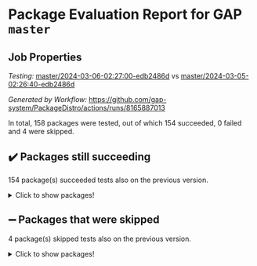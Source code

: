 # Package Evaluation Report for GAP `master`

## Job Properties

*Testing:* [master/2024-03-06-02:27:00-edb2486d](https://github.com/gap-system/PackageDistro/blob/data/reports/master/2024-03-06-02:27:00-edb2486d) vs [master/2024-03-05-02:26:40-edb2486d](https://github.com/gap-system/PackageDistro/blob/data/reports/master/2024-03-05-02:26:40-edb2486d)

*Generated by Workflow:* https://github.com/gap-system/PackageDistro/actions/runs/8165887013

In total, 158 packages were tested, out of which 154 succeeded, 0 failed and 4 were skipped.

## :heavy_check_mark: Packages still succeeding

154 package(s) succeeded tests also on the previous version.
<details><summary>Click to show packages!</summary>

- 4ti2interface 2023.02-04 [(success)](https://github.com/gap-system/PackageDistro/actions/runs/8165887013/job/22323923629)
- ace 5.6.2 [(success)](https://github.com/gap-system/PackageDistro/actions/runs/8165887013/job/22323923741)
- aclib 1.3.2 [(success)](https://github.com/gap-system/PackageDistro/actions/runs/8165887013/job/22323923867)
- agt 0.3.1 [(success)](https://github.com/gap-system/PackageDistro/actions/runs/8165887013/job/22323923961)
- alnuth 3.2.1 [(success)](https://github.com/gap-system/PackageDistro/actions/runs/8165887013/job/22323924073)
- anupq 3.3.0 [(success)](https://github.com/gap-system/PackageDistro/actions/runs/8165887013/job/22323924196)
- atlasrep 2.1.8 [(success)](https://github.com/gap-system/PackageDistro/actions/runs/8165887013/job/22323924327)
- autodoc 2023.06.19 [(success)](https://github.com/gap-system/PackageDistro/actions/runs/8165887013/job/22323924445)
- automata 1.15 [(success)](https://github.com/gap-system/PackageDistro/actions/runs/8165887013/job/22323926273)
- automgrp 1.3.2 [(success)](https://github.com/gap-system/PackageDistro/actions/runs/8165887013/job/22323926585)
- autpgrp 1.11 [(success)](https://github.com/gap-system/PackageDistro/actions/runs/8165887013/job/22323926785)
- cap 2024.02-05 [(success)](https://github.com/gap-system/PackageDistro/actions/runs/8165887013/job/22323928344)
- caratinterface 2.3.6 [(success)](https://github.com/gap-system/PackageDistro/actions/runs/8165887013/job/22323929102)
- cddinterface 2022.11.01 [(success)](https://github.com/gap-system/PackageDistro/actions/runs/8165887013/job/22323929251)
- circle 1.6.6 [(success)](https://github.com/gap-system/PackageDistro/actions/runs/8165887013/job/22323929370)
- classicpres 1.22 [(success)](https://github.com/gap-system/PackageDistro/actions/runs/8165887013/job/22323929531)
- cohomolo 1.6.11 [(success)](https://github.com/gap-system/PackageDistro/actions/runs/8165887013/job/22323929658)
- congruence 1.2.5 [(success)](https://github.com/gap-system/PackageDistro/actions/runs/8165887013/job/22323929779)
- corelg 1.56 [(success)](https://github.com/gap-system/PackageDistro/actions/runs/8165887013/job/22323929914)
- crime 1.6 [(success)](https://github.com/gap-system/PackageDistro/actions/runs/8165887013/job/22323930071)
- crisp 1.4.6 [(success)](https://github.com/gap-system/PackageDistro/actions/runs/8165887013/job/22323930235)
- crypting 0.10.4 [(success)](https://github.com/gap-system/PackageDistro/actions/runs/8165887013/job/22323930378)
- cryst 4.1.27 [(success)](https://github.com/gap-system/PackageDistro/actions/runs/8165887013/job/22323930508)
- crystcat 1.1.10 [(success)](https://github.com/gap-system/PackageDistro/actions/runs/8165887013/job/22323930615)
- ctbllib 1.3.7 [(success)](https://github.com/gap-system/PackageDistro/actions/runs/8165887013/job/22323930732)
- cubefree 1.19 [(success)](https://github.com/gap-system/PackageDistro/actions/runs/8165887013/job/22323930843)
- curlinterface 2.3.2 [(success)](https://github.com/gap-system/PackageDistro/actions/runs/8165887013/job/22323930987)
- cvec 2.8.1 [(success)](https://github.com/gap-system/PackageDistro/actions/runs/8165887013/job/22323931112)
- datastructures 0.3.0 [(success)](https://github.com/gap-system/PackageDistro/actions/runs/8165887013/job/22323931262)
- deepthought 1.0.6 [(success)](https://github.com/gap-system/PackageDistro/actions/runs/8165887013/job/22323931455)
- design 1.8 [(success)](https://github.com/gap-system/PackageDistro/actions/runs/8165887013/job/22323931585)
- difsets 2.3.1 [(success)](https://github.com/gap-system/PackageDistro/actions/runs/8165887013/job/22323931692)
- digraphs 1.7.1 [(success)](https://github.com/gap-system/PackageDistro/actions/runs/8165887013/job/22323931818)
- edim 1.3.8 [(success)](https://github.com/gap-system/PackageDistro/actions/runs/8165887013/job/22323931920)
- example 4.3.4 [(success)](https://github.com/gap-system/PackageDistro/actions/runs/8165887013/job/22323932054)
- examplesforhomalg 2023.10-01 [(success)](https://github.com/gap-system/PackageDistro/actions/runs/8165887013/job/22323932182)
- factint 1.6.3 [(success)](https://github.com/gap-system/PackageDistro/actions/runs/8165887013/job/22323932335)
- ferret 1.0.10 [(success)](https://github.com/gap-system/PackageDistro/actions/runs/8165887013/job/22323932462)
- fga 1.5.0 [(success)](https://github.com/gap-system/PackageDistro/actions/runs/8165887013/job/22323932600)
- fining 1.5.6 [(success)](https://github.com/gap-system/PackageDistro/actions/runs/8165887013/job/22323932726)
- float 1.0.4 [(success)](https://github.com/gap-system/PackageDistro/actions/runs/8165887013/job/22323932834)
- format 1.4.4 [(success)](https://github.com/gap-system/PackageDistro/actions/runs/8165887013/job/22323933000)
- forms 1.2.9 [(success)](https://github.com/gap-system/PackageDistro/actions/runs/8165887013/job/22323933134)
- fplsa 1.2.6 [(success)](https://github.com/gap-system/PackageDistro/actions/runs/8165887013/job/22323933271)
- fr 2.4.13 [(success)](https://github.com/gap-system/PackageDistro/actions/runs/8165887013/job/22323933410)
- francy 2.0.3 [(success)](https://github.com/gap-system/PackageDistro/actions/runs/8165887013/job/22323933571)
- fwtree 1.3 [(success)](https://github.com/gap-system/PackageDistro/actions/runs/8165887013/job/22323933733)
- gapdoc 1.6.7 [(success)](https://github.com/gap-system/PackageDistro/actions/runs/8165887013/job/22323933869)
- gauss 2023.02-04 [(success)](https://github.com/gap-system/PackageDistro/actions/runs/8165887013/job/22323934001)
- gaussforhomalg 2023.11-01 [(success)](https://github.com/gap-system/PackageDistro/actions/runs/8165887013/job/22323934139)
- gbnp 1.0.5 [(success)](https://github.com/gap-system/PackageDistro/actions/runs/8165887013/job/22323934244)
- generalizedmorphismsforcap 2024.01-01 [(success)](https://github.com/gap-system/PackageDistro/actions/runs/8165887013/job/22323934371)
- genss 1.6.8 [(success)](https://github.com/gap-system/PackageDistro/actions/runs/8165887013/job/22323934493)
- gradedmodules 2024.01-01 [(success)](https://github.com/gap-system/PackageDistro/actions/runs/8165887013/job/22323934594)
- gradedringforhomalg 2023.08-01 [(success)](https://github.com/gap-system/PackageDistro/actions/runs/8165887013/job/22323934704)
- grape 4.9.0 [(success)](https://github.com/gap-system/PackageDistro/actions/runs/8165887013/job/22323934844)
- groupoids 1.74 [(success)](https://github.com/gap-system/PackageDistro/actions/runs/8165887013/job/22323934967)
- grpconst 2.6.5 [(success)](https://github.com/gap-system/PackageDistro/actions/runs/8165887013/job/22323935094)
- guarana 0.96.3 [(success)](https://github.com/gap-system/PackageDistro/actions/runs/8165887013/job/22323935228)
- guava 3.18 [(success)](https://github.com/gap-system/PackageDistro/actions/runs/8165887013/job/22323935355)
- hap 1.62 [(success)](https://github.com/gap-system/PackageDistro/actions/runs/8165887013/job/22323935464)
- hapcryst 0.1.15 [(success)](https://github.com/gap-system/PackageDistro/actions/runs/8165887013/job/22323935572)
- hecke 1.5.3 [(success)](https://github.com/gap-system/PackageDistro/actions/runs/8165887013/job/22323935667)
- help 3.5 [(success)](https://github.com/gap-system/PackageDistro/actions/runs/8165887013/job/22323935816)
- homalg 2024.01-01 [(success)](https://github.com/gap-system/PackageDistro/actions/runs/8165887013/job/22323935939)
- homalgtocas 2023.11-01 [(success)](https://github.com/gap-system/PackageDistro/actions/runs/8165887013/job/22323936058)
- idrel 2.46 [(success)](https://github.com/gap-system/PackageDistro/actions/runs/8165887013/job/22323936185)
- images 1.3.2 [(success)](https://github.com/gap-system/PackageDistro/actions/runs/8165887013/job/22323936275)
- intpic 0.3.0 [(success)](https://github.com/gap-system/PackageDistro/actions/runs/8165887013/job/22323936405)
- io 4.8.2 [(success)](https://github.com/gap-system/PackageDistro/actions/runs/8165887013/job/22323936510)
- io_forhomalg 2023.02-04 [(success)](https://github.com/gap-system/PackageDistro/actions/runs/8165887013/job/22323936623)
- irredsol 1.4.4 [(success)](https://github.com/gap-system/PackageDistro/actions/runs/8165887013/job/22323936777)
- json 2.2.0 [(success)](https://github.com/gap-system/PackageDistro/actions/runs/8165887013/job/22323936898)
- jupyterkernel 1.5.0 [(success)](https://github.com/gap-system/PackageDistro/actions/runs/8165887013/job/22323937023)
- jupyterviz 1.5.6 [(success)](https://github.com/gap-system/PackageDistro/actions/runs/8165887013/job/22323937127)
- kan 1.37 [(success)](https://github.com/gap-system/PackageDistro/actions/runs/8165887013/job/22323937248)
- kbmag 1.5.11 [(success)](https://github.com/gap-system/PackageDistro/actions/runs/8165887013/job/22323937358)
- laguna 3.9.6 [(success)](https://github.com/gap-system/PackageDistro/actions/runs/8165887013/job/22323937469)
- liealgdb 2.2.1 [(success)](https://github.com/gap-system/PackageDistro/actions/runs/8165887013/job/22323937583)
- liepring 2.8 [(success)](https://github.com/gap-system/PackageDistro/actions/runs/8165887013/job/22323937704)
- liering 2.4.2 [(success)](https://github.com/gap-system/PackageDistro/actions/runs/8165887013/job/22323937817)
- linearalgebraforcap 2024.02-02 [(success)](https://github.com/gap-system/PackageDistro/actions/runs/8165887013/job/22323937934)
- localizeringforhomalg 2023.10-01 [(success)](https://github.com/gap-system/PackageDistro/actions/runs/8165887013/job/22323938073)
- loops 3.4.3 [(success)](https://github.com/gap-system/PackageDistro/actions/runs/8165887013/job/22323938190)
- lpres 1.0.3 [(success)](https://github.com/gap-system/PackageDistro/actions/runs/8165887013/job/22323938309)
- majoranaalgebras 1.5.1 [(success)](https://github.com/gap-system/PackageDistro/actions/runs/8165887013/job/22323938440)
- mapclass 1.4.6 [(success)](https://github.com/gap-system/PackageDistro/actions/runs/8165887013/job/22323938561)
- matgrp 0.70 [(success)](https://github.com/gap-system/PackageDistro/actions/runs/8165887013/job/22323938682)
- matricesforhomalg 2024.02-01 [(success)](https://github.com/gap-system/PackageDistro/actions/runs/8165887013/job/22323938800)
- modisom 2.5.4 [(success)](https://github.com/gap-system/PackageDistro/actions/runs/8165887013/job/22323938895)
- modulepresentationsforcap 2024.01-04 [(success)](https://github.com/gap-system/PackageDistro/actions/runs/8165887013/job/22323939044)
- modules 2024.01-01 [(success)](https://github.com/gap-system/PackageDistro/actions/runs/8165887013/job/22323939176)
- monoidalcategories 2024.02-04 [(success)](https://github.com/gap-system/PackageDistro/actions/runs/8165887013/job/22323939309)
- nconvex 2022.09-01 [(success)](https://github.com/gap-system/PackageDistro/actions/runs/8165887013/job/22323939450)
- nilmat 1.4.2 [(success)](https://github.com/gap-system/PackageDistro/actions/runs/8165887013/job/22323939629)
- nock 1.5 [(success)](https://github.com/gap-system/PackageDistro/actions/runs/8165887013/job/22323939799)
- normalizinterface 1.3.6 [(success)](https://github.com/gap-system/PackageDistro/actions/runs/8165887013/job/22323939933)
- nq 2.5.11 [(success)](https://github.com/gap-system/PackageDistro/actions/runs/8165887013/job/22323940068)
- numericalsgps 1.3.1 [(success)](https://github.com/gap-system/PackageDistro/actions/runs/8165887013/job/22323940229)
- openmath 11.5.3 [(success)](https://github.com/gap-system/PackageDistro/actions/runs/8165887013/job/22323940382)
- orb 4.9.0 [(success)](https://github.com/gap-system/PackageDistro/actions/runs/8165887013/job/22323940509)
- packagemanager 1.4.3 [(success)](https://github.com/gap-system/PackageDistro/actions/runs/8165887013/job/22323940629)
- patternclass 2.4.3 [(success)](https://github.com/gap-system/PackageDistro/actions/runs/8165887013/job/22323940750)
- permut 2.0.5 [(success)](https://github.com/gap-system/PackageDistro/actions/runs/8165887013/job/22323940910)
- polenta 1.3.10 [(success)](https://github.com/gap-system/PackageDistro/actions/runs/8165887013/job/22323941043)
- polymaking 0.8.7 [(success)](https://github.com/gap-system/PackageDistro/actions/runs/8165887013/job/22323941178)
- primgrp 3.4.4 [(success)](https://github.com/gap-system/PackageDistro/actions/runs/8165887013/job/22323941306)
- profiling 2.5.4 [(success)](https://github.com/gap-system/PackageDistro/actions/runs/8165887013/job/22323941444)
- qdistrnd 0.9.4 [(success)](https://github.com/gap-system/PackageDistro/actions/runs/8165887013/job/22323941585)
- qpa 1.35 [(success)](https://github.com/gap-system/PackageDistro/actions/runs/8165887013/job/22323941748)
- quagroup 1.8.4 [(success)](https://github.com/gap-system/PackageDistro/actions/runs/8165887013/job/22323941918)
- radiroot 2.9 [(success)](https://github.com/gap-system/PackageDistro/actions/runs/8165887013/job/22323942076)
- rcwa 4.7.1 [(success)](https://github.com/gap-system/PackageDistro/actions/runs/8165887013/job/22323942262)
- rds 1.8 [(success)](https://github.com/gap-system/PackageDistro/actions/runs/8165887013/job/22323942445)
- recog 1.4.2 [(success)](https://github.com/gap-system/PackageDistro/actions/runs/8165887013/job/22323942653)
- repndecomp 1.3.0 [(success)](https://github.com/gap-system/PackageDistro/actions/runs/8165887013/job/22323942803)
- repsn 3.1.2 [(success)](https://github.com/gap-system/PackageDistro/actions/runs/8165887013/job/22323943013)
- resclasses 4.7.3 [(success)](https://github.com/gap-system/PackageDistro/actions/runs/8165887013/job/22323943182)
- ringsforhomalg 2023.11-02 [(success)](https://github.com/gap-system/PackageDistro/actions/runs/8165887013/job/22323943333)
- sco 2023.08-01 [(success)](https://github.com/gap-system/PackageDistro/actions/runs/8165887013/job/22323943608)
- scscp 2.4.2 [(success)](https://github.com/gap-system/PackageDistro/actions/runs/8165887013/job/22323943832)
- semigroups 5.3.6 [(success)](https://github.com/gap-system/PackageDistro/actions/runs/8165887013/job/22323943981)
- sglppow 2.3 [(success)](https://github.com/gap-system/PackageDistro/actions/runs/8165887013/job/22323944154)
- sgpviz 0.999.5 [(success)](https://github.com/gap-system/PackageDistro/actions/runs/8165887013/job/22323944320)
- simpcomp 2.1.14 [(success)](https://github.com/gap-system/PackageDistro/actions/runs/8165887013/job/22323944467)
- singular 2023.02.09 [(success)](https://github.com/gap-system/PackageDistro/actions/runs/8165887013/job/22323944610)
- sl2reps 1.1 [(success)](https://github.com/gap-system/PackageDistro/actions/runs/8165887013/job/22323944746)
- sla 1.5.3 [(success)](https://github.com/gap-system/PackageDistro/actions/runs/8165887013/job/22323944890)
- smallgrp 1.5.3 [(success)](https://github.com/gap-system/PackageDistro/actions/runs/8165887013/job/22323945026)
- smallsemi 0.6.13 [(success)](https://github.com/gap-system/PackageDistro/actions/runs/8165887013/job/22323945186)
- sonata 2.9.6 [(success)](https://github.com/gap-system/PackageDistro/actions/runs/8165887013/job/22323945308)
- sophus 1.27 [(success)](https://github.com/gap-system/PackageDistro/actions/runs/8165887013/job/22323945458)
- sotgrps 1.2 [(success)](https://github.com/gap-system/PackageDistro/actions/runs/8165887013/job/22323945616)
- spinsym 1.5.2 [(success)](https://github.com/gap-system/PackageDistro/actions/runs/8165887013/job/22323945751)
- standardff 1.0 [(success)](https://github.com/gap-system/PackageDistro/actions/runs/8165887013/job/22323945890)
- symbcompcc 1.3.2 [(success)](https://github.com/gap-system/PackageDistro/actions/runs/8165887013/job/22323946017)
- thelma 1.3 [(success)](https://github.com/gap-system/PackageDistro/actions/runs/8165887013/job/22323946158)
- tomlib 1.2.11 [(success)](https://github.com/gap-system/PackageDistro/actions/runs/8165887013/job/22323946272)
- toolsforhomalg 2023.11-01 [(success)](https://github.com/gap-system/PackageDistro/actions/runs/8165887013/job/22323946420)
- toric 1.9.5 [(success)](https://github.com/gap-system/PackageDistro/actions/runs/8165887013/job/22323946543)
- toricvarieties 2022.07.13 [(success)](https://github.com/gap-system/PackageDistro/actions/runs/8165887013/job/22323946667)
- transgrp 3.6.5 [(success)](https://github.com/gap-system/PackageDistro/actions/runs/8165887013/job/22323946785)
- typeset 1.2.2 [(success)](https://github.com/gap-system/PackageDistro/actions/runs/8165887013/job/22323946913)
- ugaly 4.1.3 [(success)](https://github.com/gap-system/PackageDistro/actions/runs/8165887013/job/22323947015)
- unipot 1.5 [(success)](https://github.com/gap-system/PackageDistro/actions/runs/8165887013/job/22323947124)
- unitlib 4.2.0 [(success)](https://github.com/gap-system/PackageDistro/actions/runs/8165887013/job/22323947249)
- utils 0.85 [(success)](https://github.com/gap-system/PackageDistro/actions/runs/8165887013/job/22323947378)
- uuid 0.7 [(success)](https://github.com/gap-system/PackageDistro/actions/runs/8165887013/job/22323947507)
- walrus 0.9991 [(success)](https://github.com/gap-system/PackageDistro/actions/runs/8165887013/job/22323947647)
- wedderga 4.10.5 [(success)](https://github.com/gap-system/PackageDistro/actions/runs/8165887013/job/22323947767)
- xmod 2.92 [(success)](https://github.com/gap-system/PackageDistro/actions/runs/8165887013/job/22323947895)
- xmodalg 1.23 [(success)](https://github.com/gap-system/PackageDistro/actions/runs/8165887013/job/22323948026)
- yangbaxter 0.10.3 [(success)](https://github.com/gap-system/PackageDistro/actions/runs/8165887013/job/22323948139)
- zeromqinterface 0.14 [(success)](https://github.com/gap-system/PackageDistro/actions/runs/8165887013/job/22323948268)
</details>

## :heavy_minus_sign: Packages that were skipped

4 package(s) skipped tests also on the previous version.
<details><summary>Click to show packages!</summary>

- browse 1.8.21 [(skipped)](https://github.com/gap-system/PackageDistro/actions/runs/8165887013/job/22323739784)
- itc 1.5.1 [(skipped)](https://github.com/gap-system/PackageDistro/actions/runs/8165887013/job/22323739784)
- polycyclic 2.16 [(skipped)](https://github.com/gap-system/PackageDistro/actions/runs/8165887013/job/22323739784)
- xgap 4.32 [(skipped)](https://github.com/gap-system/PackageDistro/actions/runs/8165887013/job/22323739784)
</details>

